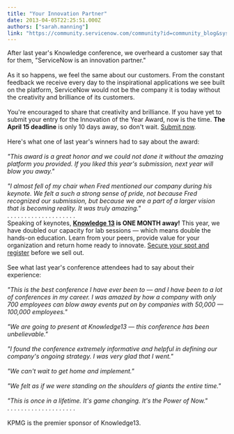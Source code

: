 ```yaml
---
title: "Your Innovation Partner"
date: 2013-04-05T22:25:51.000Z
authors: ["sarah.manning"]
link: "https://community.servicenow.com/community?id=community_blog&sys_id=38cdeea9dbd0dbc01dcaf3231f96193c"
---
```

<p>After last year's Knowledge conference, we overheard a customer say that for them, "ServiceNow is an innovation partner." <br/><br/>As it so happens, we feel the same about our customers. From the constant feedback we receive every day to the inspirational applications we see built on the platform, ServiceNow would not be the company it is today without the creativity and brilliance of its customers. <br/><br/>You're encouraged to share that creativity and brilliance. If you have yet to submit your entry for the Innovation of the Year Award, now is the time. <strong>The April 15 deadline</strong> is only 10 days away, so don't wait. <a title="k-external-small" class="jive-link-external-small" href="https://knowledge.servicenow.com/k13/k13_innovation.do" rel="nofollow" target="_blank">Submit now</a>. <br/><br/>Here's what one of last year's winners had to say about the award:<br/><br/><i>"This award is a great honor and we could not done it without the amazing platform you provided. If you liked this year's submission, next year will blow you away."<br/><br/>"I almost fell of my chair when Fred mentioned our company during his keynote. We felt a such a strong sense of pride, not because Fred recognized our submission, but because we are a part of a larger vision that is becoming reality. It was truly amazing."</i><br/>. . . . . . . . . . . . . . . . . . . .<br/>Speaking of keynotes, <strong><a title="k-external-small" class="jive-link-external-small" href="https://knowledge.servicenow.com/k13/k13_home.do" rel="nofollow" target="_blank">Knowledge 13</a> is ONE MONTH away!</strong> This year, we have doubled our capacity for lab sessions — which means double the hands-on education. Learn from your peers, provide value for your organization and return home ready to innovate. <a title="k-external-small" class="jive-link-external-small" href="https://knowledge.servicenow.com/k13/k13_home.do" rel="nofollow" target="_blank">Secure your spot and register</a> before we sell out.<br/><br/>See what last year's conference attendees had to say about their experience:<br/><br/><i>"This is the best conference I have ever been to — and I have been to a lot of conferences in my career. I was amazed by how a company with only 700 employees can blow away events put on by companies with 50,000 — 100,000 employees."<br/><br/>"We are going to present at Knowledge13 — this conference has been unbelievable."<br/><br/>"I found the conference extremely informative and helpful in defining our company's ongoing strategy. I was very glad that I went."<br/><br/>"We can't wait to get home and implement."<br/><br/>"We felt as if we were standing on the shoulders of giants the entire time."<br/><br/>"This is once in a lifetime. It's game changing. It's the Power of Now."</i><br/>. . . . . . . . . . . . . . . . . . . .<br/><br/>KPMG is the premier sponsor of Knowledge13.</p>